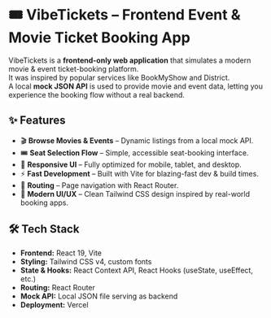 # 🎟️ VibeTickets – Frontend Event & Movie Ticket Booking App

VibeTickets is a **frontend-only web application** that simulates a modern movie & event ticket-booking platform.  
It was inspired by popular services like BookMyShow and District.  
A local **mock JSON API** is used to provide movie and event data, letting you experience the booking flow without a real backend.



## ✨ Features

- 🎬 **Browse Movies & Events** – Dynamic listings from a local mock API.
- 🎟️ **Seat Selection Flow** – Simple, accessible seat-booking interface.
- 📱 **Responsive UI** – Fully optimized for mobile, tablet, and desktop.
- ⚡ **Fast Development** – Built with Vite for blazing-fast dev & build times.
- 🧭 **Routing** – Page navigation with React Router.
- 🎨 **Modern UI/UX** – Clean Tailwind CSS design inspired by real-world booking apps.



## 🛠️ Tech Stack

- **Frontend:** React 19, Vite
- **Styling:** Tailwind CSS v4, custom fonts
- **State & Hooks:** React Context API, React Hooks (useState, useEffect, etc.)
- **Routing:** React Router
- **Mock API:** Local JSON file serving as backend
- **Deployment:** Vercel

